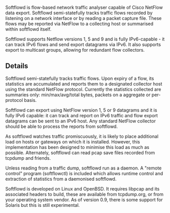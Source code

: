 Softflowd is flow-based network traffic analyser capable of Cisco NetFlow data export. Softflowd semi-statefully tracks traffic flows recorded by listening on a network interface or by reading a packet capture file. These flows may be reported via NetFlow to a collecting host or summarised within softflowd itself.

Softflowd supports Netflow versions 1, 5 and 9 and is fully IPv6-capable - it can track IPv6 flows and send export datagrams via IPv6. It also supports export to multicast groups, allowing for redundant flow collectors.

## Details ##

Softflowd semi-statefully tracks traffic flows. Upon expiry of a flow, its statistics are accumulated and reports them to a designated collector host using the standard NetFlow protocol. Currently the statistics collected are summaries only: min/max/avg/total bytes, packets on a aggregate or per-protocol basis.

Softflowd can export using NetFlow version 1, 5 or 9 datagrams and it is fully IPv6 capable: it can track and report on IPv6 traffic and flow export datagrams can be sent to an IPv6 host. Any standard NetFlow collector should be able to process the reports from softflowd.

As softflowd watches traffic promiscuously, it is likely to place additional load on hosts or gateways on which it is installed. However, this implementation has been designed to minimise this load as much as possible. Alternately, softflowd can read pcap save files recorded from tcpdump and friends.

Unless reading from a traffic dump, softflowd run as a daemon. A "remote control" program (softflowctl) is included which allows runtime control and extraction of statistics from a daemonised softflowd.

Softflowd is developed on Linux and OpenBSD. It requires libpcap and its associated headers to build, these are available from tcpdump.org, or from your operating system vendor. As of version 0.9, there is some support for Solaris but this is still experimental.